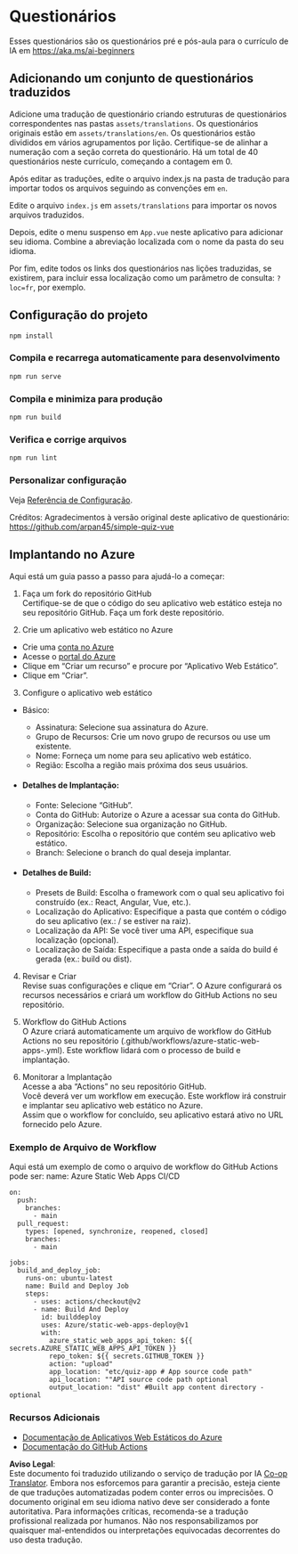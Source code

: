 <!--
CO_OP_TRANSLATOR_METADATA:
{
  "original_hash": "d699cf8509f74baa5b0b838de5cf0662",
  "translation_date": "2025-08-26T11:27:10+00:00",
  "source_file": "etc/quiz-app/README.md",
  "language_code": "br"
}
-->
# Questionários

Esses questionários são os questionários pré e pós-aula para o currículo de IA em https://aka.ms/ai-beginners

## Adicionando um conjunto de questionários traduzidos

Adicione uma tradução de questionário criando estruturas de questionários correspondentes nas pastas `assets/translations`. Os questionários originais estão em `assets/translations/en`. Os questionários estão divididos em vários agrupamentos por lição. Certifique-se de alinhar a numeração com a seção correta do questionário. Há um total de 40 questionários neste currículo, começando a contagem em 0.

Após editar as traduções, edite o arquivo index.js na pasta de tradução para importar todos os arquivos seguindo as convenções em `en`.

Edite o arquivo `index.js` em `assets/translations` para importar os novos arquivos traduzidos.

Depois, edite o menu suspenso em `App.vue` neste aplicativo para adicionar seu idioma. Combine a abreviação localizada com o nome da pasta do seu idioma.

Por fim, edite todos os links dos questionários nas lições traduzidas, se existirem, para incluir essa localização como um parâmetro de consulta: `?loc=fr`, por exemplo.

## Configuração do projeto

```
npm install
```

### Compila e recarrega automaticamente para desenvolvimento

```
npm run serve
```

### Compila e minimiza para produção

```
npm run build
```

### Verifica e corrige arquivos

```
npm run lint
```

### Personalizar configuração

Veja [Referência de Configuração](https://cli.vuejs.org/config/).

Créditos: Agradecimentos à versão original deste aplicativo de questionário: https://github.com/arpan45/simple-quiz-vue

## Implantando no Azure

Aqui está um guia passo a passo para ajudá-lo a começar:

1. Faça um fork do repositório GitHub  
Certifique-se de que o código do seu aplicativo web estático esteja no seu repositório GitHub. Faça um fork deste repositório.

2. Crie um aplicativo web estático no Azure  
- Crie uma [conta no Azure](http://azure.microsoft.com)  
- Acesse o [portal do Azure](https://portal.azure.com)  
- Clique em “Criar um recurso” e procure por “Aplicativo Web Estático”.  
- Clique em “Criar”.

3. Configure o aplicativo web estático  
- Básico:  
  - Assinatura: Selecione sua assinatura do Azure.  
  - Grupo de Recursos: Crie um novo grupo de recursos ou use um existente.  
  - Nome: Forneça um nome para seu aplicativo web estático.  
  - Região: Escolha a região mais próxima dos seus usuários.  

- #### Detalhes de Implantação:  
  - Fonte: Selecione “GitHub”.  
  - Conta do GitHub: Autorize o Azure a acessar sua conta do GitHub.  
  - Organização: Selecione sua organização no GitHub.  
  - Repositório: Escolha o repositório que contém seu aplicativo web estático.  
  - Branch: Selecione o branch do qual deseja implantar.  

- #### Detalhes de Build:  
  - Presets de Build: Escolha o framework com o qual seu aplicativo foi construído (ex.: React, Angular, Vue, etc.).  
  - Localização do Aplicativo: Especifique a pasta que contém o código do seu aplicativo (ex.: / se estiver na raiz).  
  - Localização da API: Se você tiver uma API, especifique sua localização (opcional).  
  - Localização de Saída: Especifique a pasta onde a saída do build é gerada (ex.: build ou dist).  

4. Revisar e Criar  
Revise suas configurações e clique em “Criar”. O Azure configurará os recursos necessários e criará um workflow do GitHub Actions no seu repositório.

5. Workflow do GitHub Actions  
O Azure criará automaticamente um arquivo de workflow do GitHub Actions no seu repositório (.github/workflows/azure-static-web-apps-<nome>.yml). Este workflow lidará com o processo de build e implantação.

6. Monitorar a Implantação  
Acesse a aba “Actions” no seu repositório GitHub.  
Você deverá ver um workflow em execução. Este workflow irá construir e implantar seu aplicativo web estático no Azure.  
Assim que o workflow for concluído, seu aplicativo estará ativo no URL fornecido pelo Azure.

### Exemplo de Arquivo de Workflow

Aqui está um exemplo de como o arquivo de workflow do GitHub Actions pode ser:
name: Azure Static Web Apps CI/CD  
```
on:
  push:
    branches:
      - main
  pull_request:
    types: [opened, synchronize, reopened, closed]
    branches:
      - main

jobs:
  build_and_deploy_job:
    runs-on: ubuntu-latest
    name: Build and Deploy Job
    steps:
      - uses: actions/checkout@v2
      - name: Build And Deploy
        id: builddeploy
        uses: Azure/static-web-apps-deploy@v1
        with:
          azure_static_web_apps_api_token: ${{ secrets.AZURE_STATIC_WEB_APPS_API_TOKEN }}
          repo_token: ${{ secrets.GITHUB_TOKEN }}
          action: "upload"
          app_location: "etc/quiz-app # App source code path"
          api_location: ""API source code path optional
          output_location: "dist" #Built app content directory - optional
```

### Recursos Adicionais  
- [Documentação de Aplicativos Web Estáticos do Azure](https://learn.microsoft.com/azure/static-web-apps/getting-started)  
- [Documentação do GitHub Actions](https://docs.github.com/actions/use-cases-and-examples/deploying/deploying-to-azure-static-web-app)  

**Aviso Legal**:  
Este documento foi traduzido utilizando o serviço de tradução por IA [Co-op Translator](https://github.com/Azure/co-op-translator). Embora nos esforcemos para garantir a precisão, esteja ciente de que traduções automatizadas podem conter erros ou imprecisões. O documento original em seu idioma nativo deve ser considerado a fonte autoritativa. Para informações críticas, recomenda-se a tradução profissional realizada por humanos. Não nos responsabilizamos por quaisquer mal-entendidos ou interpretações equivocadas decorrentes do uso desta tradução.